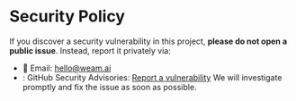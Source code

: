 # Security Policy

If you discover a security vulnerability in this project, **please do not open a public issue**.
Instead, report it privately via:
- :e-mail: Email: hello@weam.ai
- : GitHub Security Advisories: [Report a vulnerability](https://github.com/weam-ai/weam/security/advisories/new) 
We will investigate promptly and fix the issue as soon as possible.
